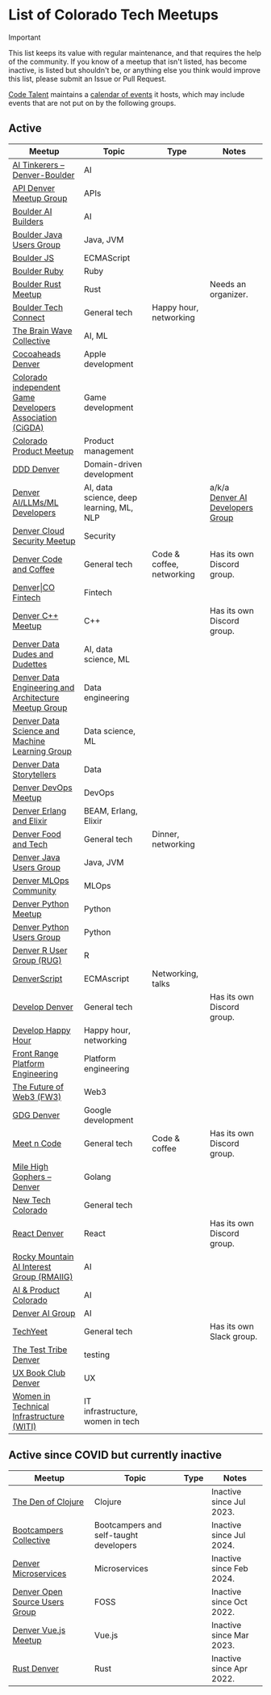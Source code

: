 # List of Colorado Tech Meetups

> [!IMPORTANT]  
> This list keeps its value with regular maintenance, and that requires the help of the community. If you know of a meetup that isn't listed, has become inactive, is listed but shouldn't be, or anything else you think would improve this list, please submit an Issue or Pull Request.

[Code Talent](https://www.code-talent.com/) maintains a [calendar of events](https://www.code-talent.com/event-calendar) it hosts, which may include events that are not put on by the following groups.

## Active

Meetup | Topic | Type | Notes
------ | ----- | ---- | -----
[AI Tinkerers – Denver-Boulder](https://denver-boulder.aitinkerers.org/) | AI
[API Denver Meetup Group](https://www.meetup.com/denver-apis-meetup-group/) | APIs
[Boulder AI Builders](https://www.boulderaibuilders.org) | AI
[Boulder Java Users Group](https://www.meetup.com/boulderjavausersgroup/) | Java, JVM
[Boulder JS](https://www.meetup.com/boulder-js/) | ECMAScript
[Boulder Ruby](https://lu.ma/boulder-ruby) | Ruby
[Boulder Rust Meetup](https://www.meetup.com/boulder-rust-meetup/) | Rust | | Needs an organizer.
[Boulder Tech Connect](https://www.meetup.com/boulder-tech-connect/) | General tech | Happy hour, networking
[The Brain Wave Collective](https://www.meetup.com/brain-wave-collective/) | AI, ML
[Cocoaheads Denver](https://www.meetup.com/cocoaheadsdenver/) | Apple development
[Colorado independent Game Developers Association (CiGDA)](https://www.meetup.com/mycigda/) | Game development
[Colorado Product Meetup](https://www.meetup.com/colorado-product/) | Product management
[DDD Denver](https://www.meetup.com/ddd-denver/) | Domain-driven development
[Denver AI/LLMs/ML Developers](https://www.meetup.com/denver-ai-llms/) | AI, data science, deep learning, ML, NLP | | a/k/a [Denver AI Developers Group](https://www.meetup.com/aittg-denver/)
[Denver Cloud Security Meetup](https://www.meetup.com/denver-cloud-security-meetup/) | Security
[Denver Code and Coffee](https://www.meetup.com/denver-code-coffee/) | General tech | Code & coffee, networking | Has its own Discord group.
[Denver\|CO Fintech](https://meetup.com/denver-co-fintech/) | Fintech
[Denver C++ Meetup](https://www.meetup.com/north-denver-metro-c-meetup/) | C++ | | Has its own Discord group.
[Denver Data Dudes and Dudettes](https://www.meetup.com/denver-data-dudes-dudettes/) | AI, data science, ML
[Denver Data Engineering and Architecture Meetup Group](https://www.meetup.com/denver-data-engineering-meetup-group/) | Data engineering
[Denver Data Science and Machine Learning Group](https://www.meetup.com/denverml/) | Data science, ML
[Denver Data Storytellers](https://www.meetup.com/denver-data-storytellers/) | Data
[Denver DevOps Meetup](https://www.meetup.com/denverdevops/) | DevOps
[Denver Erlang and Elixir](https://www.meetup.com/denver-erlang-elixir/) | BEAM, Erlang, Elixir
[Denver Food and Tech](https://www.meetup.com/denverfoodandtech/) | General tech | Dinner, networking
[Denver Java Users Group](https://www.meetup.com/denverjavausersgroup/) | Java, JVM
[Denver MLOps Community](https://www.meetup.com/denver-mlops-community/) | MLOps
[Denver Python Meetup](https://meetup.com/denver-python-meetup/) | Python
[Denver Python Users Group](https://www.meetup.com/denverpython/) | Python
[Denver R User Group (RUG)](https://www.meetup.com/DenverRUG/) | R
[DenverScript](https://www.meetup.com/denverscript/) | ECMAscript | Networking, talks
[Develop Denver](https://www.meetup.com/develop-denver/) | General tech | | Has its own Discord group.
[Develop Happy Hour](https://www.meetup.com/develop-happy-hour/) | Happy hour, networking
[Front Range Platform Engineering](https://www.meetup.com/front-range-platform-engineering/) | Platform engineering
[The Future of Web3 (FW3)](https://lu.ma/fw3) | Web3
[GDG Denver](https://www.meetup.com/gdg-denver/) | Google development
[Meet n Code](https://www.meetup.com/meet-n-code/) | General tech | Code & coffee | Has its own Discord group.
[Mile High Gophers – Denver](https://meetup.com/denver-go-language-user-group/) | Golang
[New Tech Colorado](https://www.meetup.com/bdnewtech/) | General tech
[React Denver](https://reactdenver.com/) | React | | Has its own Discord group.
[Rocky Mountain AI Interest Group (RMAIIG)](https://www.meetup.com/rmaiig/) | AI
  [AI & Product Colorado](https://www.meetup.com/meetup-group-ai-and-product/) | AI 
  [Denver AI Group](https://www.meetup.com/denverai/) | AI
[TechYeet](https://www.meetup.com/techyeet/) | General tech | | Has its own Slack group.
[The Test Tribe Denver](https://www.meetup.com/the-test-tribe-denver/) | testing
[UX Book Club Denver](https://www.meetup.com/uxbc-denver/) | UX
[Women in Technical Infrastructure (WITI)](https://www.meetup.com/women-in-technical-infrastructure-witi/) | IT infrastructure, women in tech

## Active since COVID but currently inactive

Meetup | Topic | Type | Notes
------ | ----- | ---- | -----
[The Den of Clojure](https://www.meetup.com/denofclojure/) | Clojure | | Inactive since Jul 2023.
[Bootcampers Collective](https://www.meetup.com/Bootcampers-Collective/) | Bootcampers and self-taught developers | | Inactive since Jul 2024.
[Denver Microservices](https://www.meetup.com/DenverMicroservices/) | Microservices | | Inactive since Feb 2024.
[Denver Open Source Users Group](https://www.meetup.com/DOSUG1/) | FOSS | | Inactive since Oct 2022.
[Denver Vue.js Meetup](https://www.meetup.com/denver-vue-js-meetup/) | Vue.js | | Inactive since Mar 2023.
[Rust Denver](https://www.meetup.com/rust-boulder-denver/) | Rust | | Inactive since Apr 2022.
